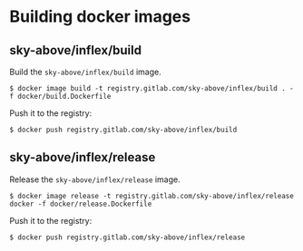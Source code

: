 # Building docker images

## sky-above/inflex/build

Build the `sky-above/inflex/build` image.

    $ docker image build -t registry.gitlab.com/sky-above/inflex/build . -f docker/build.Dockerfile

Push it to the registry:

    $ docker push registry.gitlab.com/sky-above/inflex/build

## sky-above/inflex/release

Release the `sky-above/inflex/release` image.

    $ docker image release -t registry.gitlab.com/sky-above/inflex/release docker -f docker/release.Dockerfile

Push it to the registry:

    $ docker push registry.gitlab.com/sky-above/inflex/release
